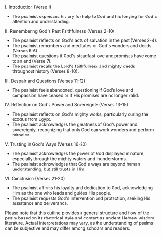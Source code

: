 I. Introduction (Verse 1)
- The psalmist expresses his cry for help to God and his longing for God's attention and understanding.

II. Remembering God's Past Faithfulness (Verses 2-10)
- The psalmist reflects on God's acts of salvation in the past (Verses 2-4).
- The psalmist remembers and meditates on God's wonders and deeds (Verses 5-6).
- The psalmist questions if God's steadfast love and promises have come to an end (Verse 7).
- The psalmist recalls the Lord's faithfulness and mighty deeds throughout history (Verses 8-10).

III. Despair and Questions (Verses 11-12)
- The psalmist feels abandoned, questioning if God's love and compassion have ceased or if His promises are no longer valid.

IV. Reflection on God's Power and Sovereignty (Verses 13-15)
- The psalmist reflects on God's mighty works, particularly during the exodus from Egypt.
- The psalmist acknowledges the greatness of God's power and sovereignty, recognizing that only God can work wonders and perform miracles.

V. Trusting in God's Ways (Verses 16-20)
- The psalmist acknowledges the power of God displayed in nature, especially through the mighty waters and thunderstorms.
- The psalmist acknowledges that God's ways are beyond human understanding, but still trusts in Him.

VI. Conclusion (Verses 21-20)
- The psalmist affirms his loyalty and dedication to God, acknowledging Him as the one who leads and guides His people.
- The psalmist requests God's intervention and protection, seeking His assistance and deliverance.

Please note that this outline provides a general structure and flow of the psalm based on its rhetorical style and content as ancient Hebrew wisdom literature. Actual interpretations may vary, as the understanding of psalms can be subjective and may differ among scholars and readers.